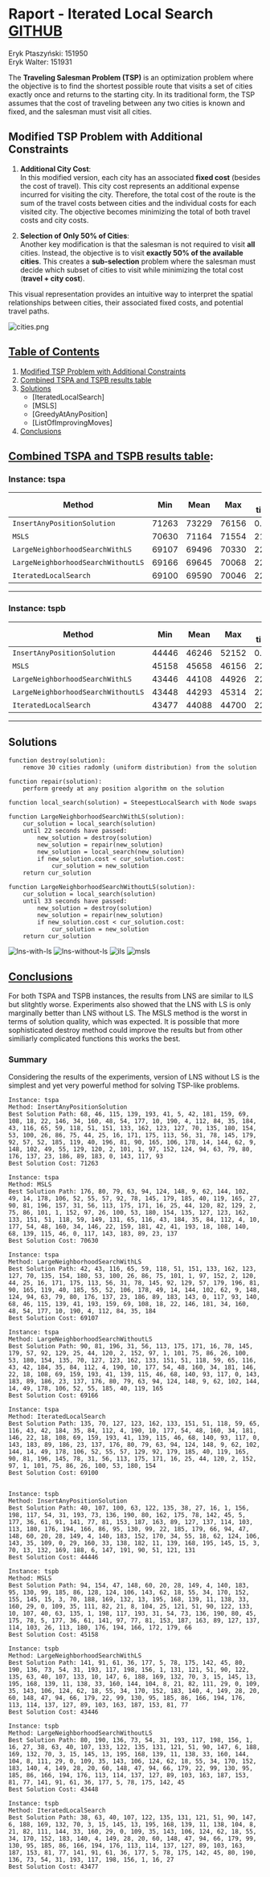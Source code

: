 # Raport - Iterated Local Search [GITHUB](https://github.com/eeryczeek/evolutionary_computing)

Eryk Ptaszyński: 151950  
Eryk Walter: 151931

The **Traveling Salesman Problem (TSP)** is an optimization problem where the objective is to find the shortest possible route that visits a set of cities exactly once and returns to the starting city. In its traditional form, the TSP assumes that the cost of traveling between any two cities is known and fixed, and the salesman must visit all cities.

## Modified TSP Problem with Additional Constraints

1. **Additional City Cost**:  
   In this modified version, each city has an associated **fixed cost** (besides the cost of travel). This city cost represents an additional expense incurred for visiting the city. Therefore, the total cost of the route is the sum of the travel costs between cities and the individual costs for each visited city. The objective becomes minimizing the total of both travel costs and city costs.

2. **Selection of Only 50% of Cities**:  
   Another key modification is that the salesman is not required to visit **all** cities. Instead, the objective is to visit **exactly 50% of the available cities**. This creates a **sub-selection** problem where the salesman must decide which subset of cities to visit while minimizing the total cost (**travel + city cost**).

This visual representation provides an intuitive way to interpret the spatial relationships between cities, their associated fixed costs, and potential travel paths.

![cities.png](plots/cities.png)

<div style="page-break-after: always;"></div>

## [Table of Contents](#table-of-contents)

1. [Modified TSP Problem with Additional Constraints](#modified-tsp-problem-with-additional-constraints)
2. [Combined TSPA and TSPB results table](#combined-tspa-and-tspb-results-table)
3. [Solutions](#solutions)
   - [IteratedLocalSearch]
   - [MSLS]
   - [GreedyAtAnyPosition]
   - [ListOfImprovingMoves]
4. [Conclusions](#conclusions)

<div style="page-break-after: always;"></div>

## [Combined TSPA and TSPB results table](#combined-tspa-and-tspb-results-table):


### Instance: **tspa**

| **Method**                     | **Min**         | **Mean**        | **Max**         | **Avg time (s)**     | **Iterations**  |
| ------------------------------ | --------------- | --------------- | --------------- | -------------------- | --------------- |
| `InsertAnyPositionSolution`    | 71263           | 73229           | 76156           | 0.0240               | -               |
| `MSLS`                         | 70630           | 71164           | 71554           | 21.6870              | -               |
| `LargeNeighborhoodSearchWithLS` | 69107           | 69496           | 70330           | 22.2230              | 1497            |
| `LargeNeighborhoodSearchWithoutLS` | 69166           | 69645           | 70068           | 22.2190              | 2518            |
| `IteratedLocalSearch`          | 69100           | 69590           | 70046           | 22.1530              | 2808            |

---

### Instance: **tspb**

| **Method**                     | **Min**         | **Mean**        | **Max**         | **Avg time (s)**     | **Iterations**  |
| ------------------------------ | --------------- | --------------- | --------------- | -------------------- | --------------- |
| `InsertAnyPositionSolution`    | 44446           | 46246           | 52152           | 0.0210               | -               |
| `MSLS`                         | 45158           | 45658           | 46156           | 22.3800              | -               |
| `LargeNeighborhoodSearchWithLS` | 43446           | 44108           | 44926           | 22.2240              | 1468            |
| `LargeNeighborhoodSearchWithoutLS` | 43448           | 44293           | 45314           | 22.2190              | 2468            |
| `IteratedLocalSearch`          | 43477           | 44088           | 44700           | 22.1520              | 2902            |

--- 

## Solutions

```
function destroy(solution):
    remove 30 cities radomly (uniform distribution) from the solution

function repair(solution):
    perform greedy at any position algorithm on the solution

function local_search(solution) = SteepestLocalSearch with Node swaps

function LargeNeighborhoodSearchWithLS(solution):
    cur_solution = local_search(solution)
    until 22 seconds have passed:
        new_solution = destroy(solution)
        new_solution = repair(new_solution)
        new_solution = local_search(new_solution)
        if new_solution.cost < cur_solution.cost:
            cur_solution = new_solution
    return cur_solution

function LargeNeighborhoodSearchWithoutLS(solution):
    cur_solution = local_search(solution)
    until 33 seconds have passed:
        new_solution = destroy(solution)
        new_solution = repair(new_solution)
        if new_solution.cost < cur_solution.cost:
            cur_solution = new_solution
    return cur_solution
```

![lns-with-ls](plots/LargeNeighborhoodSearchWithLS.png)
![lns-without-ls](plots/LargeNeighborhoodSearchWithLS.png)
![ils](plots/IteratedLocalSearch.png)
![msls](plots/MSLS.png)

## [Conclusions](#conclusions)

For both TSPA and TSPB instances, the results from LNS are similar to ILS but slitghtly worse. Experiments also showed that the LNS with LS is only marginally better than LNS without LS. The MSLS method is the worst in terms of solution quality, which was expected. It is possible that more sophisticated destroy method could improve the results but from other similiarly complicated functions this works the best.

### Summary

Considering the results of the experiments, version of LNS without LS is the simplest and yet very powerful method for solving TSP-like problems.

```
Instance: tspa
Method: InsertAnyPositionSolution
Best Solution Path: 68, 46, 115, 139, 193, 41, 5, 42, 181, 159, 69, 108, 18, 22, 146, 34, 160, 48, 54, 177, 10, 190, 4, 112, 84, 35, 184, 43, 116, 65, 59, 118, 51, 151, 133, 162, 123, 127, 70, 135, 180, 154, 53, 100, 26, 86, 75, 44, 25, 16, 171, 175, 113, 56, 31, 78, 145, 179, 92, 57, 52, 185, 119, 40, 196, 81, 90, 165, 106, 178, 14, 144, 62, 9, 148, 102, 49, 55, 129, 120, 2, 101, 1, 97, 152, 124, 94, 63, 79, 80, 176, 137, 23, 186, 89, 183, 0, 143, 117, 93
Best Solution Cost: 71263

Instance: tspa
Method: MSLS
Best Solution Path: 176, 80, 79, 63, 94, 124, 148, 9, 62, 144, 102, 49, 14, 178, 106, 52, 55, 57, 92, 78, 145, 179, 185, 40, 119, 165, 27, 90, 81, 196, 157, 31, 56, 113, 175, 171, 16, 25, 44, 120, 82, 129, 2, 75, 86, 101, 1, 152, 97, 26, 100, 53, 180, 154, 135, 127, 123, 162, 133, 151, 51, 118, 59, 149, 131, 65, 116, 43, 184, 35, 84, 112, 4, 10, 177, 54, 48, 160, 34, 146, 22, 159, 181, 42, 41, 193, 18, 108, 140, 68, 139, 115, 46, 0, 117, 143, 183, 89, 23, 137
Best Solution Cost: 70630

Instance: tspa
Method: LargeNeighborhoodSearchWithLS
Best Solution Path: 42, 43, 116, 65, 59, 118, 51, 151, 133, 162, 123, 127, 70, 135, 154, 180, 53, 100, 26, 86, 75, 101, 1, 97, 152, 2, 120, 44, 25, 16, 171, 175, 113, 56, 31, 78, 145, 92, 129, 57, 179, 196, 81, 90, 165, 119, 40, 185, 55, 52, 106, 178, 49, 14, 144, 102, 62, 9, 148, 124, 94, 63, 79, 80, 176, 137, 23, 186, 89, 183, 143, 0, 117, 93, 140, 68, 46, 115, 139, 41, 193, 159, 69, 108, 18, 22, 146, 181, 34, 160, 48, 54, 177, 10, 190, 4, 112, 84, 35, 184
Best Solution Cost: 69107

Instance: tspa
Method: LargeNeighborhoodSearchWithoutLS
Best Solution Path: 90, 81, 196, 31, 56, 113, 175, 171, 16, 78, 145, 179, 57, 92, 129, 25, 44, 120, 2, 152, 97, 1, 101, 75, 86, 26, 100, 53, 180, 154, 135, 70, 127, 123, 162, 133, 151, 51, 118, 59, 65, 116, 43, 42, 184, 35, 84, 112, 4, 190, 10, 177, 54, 48, 160, 34, 181, 146, 22, 18, 108, 69, 159, 193, 41, 139, 115, 46, 68, 140, 93, 117, 0, 143, 183, 89, 186, 23, 137, 176, 80, 79, 63, 94, 124, 148, 9, 62, 102, 144, 14, 49, 178, 106, 52, 55, 185, 40, 119, 165
Best Solution Cost: 69166

Instance: tspa
Method: IteratedLocalSearch
Best Solution Path: 135, 70, 127, 123, 162, 133, 151, 51, 118, 59, 65, 116, 43, 42, 184, 35, 84, 112, 4, 190, 10, 177, 54, 48, 160, 34, 181, 146, 22, 18, 108, 69, 159, 193, 41, 139, 115, 46, 68, 140, 93, 117, 0, 143, 183, 89, 186, 23, 137, 176, 80, 79, 63, 94, 124, 148, 9, 62, 102, 144, 14, 49, 178, 106, 52, 55, 57, 129, 92, 179, 185, 40, 119, 165, 90, 81, 196, 145, 78, 31, 56, 113, 175, 171, 16, 25, 44, 120, 2, 152, 97, 1, 101, 75, 86, 26, 100, 53, 180, 154
Best Solution Cost: 69100


Instance: tspb
Method: InsertAnyPositionSolution
Best Solution Path: 40, 107, 100, 63, 122, 135, 38, 27, 16, 1, 156, 198, 117, 54, 31, 193, 73, 136, 190, 80, 162, 175, 78, 142, 45, 5, 177, 36, 61, 91, 141, 77, 81, 153, 187, 163, 89, 127, 137, 114, 103, 113, 180, 176, 194, 166, 86, 95, 130, 99, 22, 185, 179, 66, 94, 47, 148, 60, 20, 28, 149, 4, 140, 183, 152, 170, 34, 55, 18, 62, 124, 106, 143, 35, 109, 0, 29, 160, 33, 138, 182, 11, 139, 168, 195, 145, 15, 3, 70, 13, 132, 169, 188, 6, 147, 191, 90, 51, 121, 131
Best Solution Cost: 44446

Instance: tspb
Method: MSLS
Best Solution Path: 94, 154, 47, 148, 60, 20, 28, 149, 4, 140, 183, 95, 130, 99, 185, 86, 128, 124, 106, 143, 62, 18, 55, 34, 170, 152, 155, 145, 15, 3, 70, 188, 169, 132, 13, 195, 168, 139, 11, 138, 33, 160, 29, 0, 109, 35, 111, 82, 21, 8, 104, 25, 121, 51, 90, 122, 133, 10, 107, 40, 63, 135, 1, 198, 117, 193, 31, 54, 73, 136, 190, 80, 45, 175, 78, 5, 177, 36, 61, 141, 97, 77, 81, 153, 187, 163, 89, 127, 137, 114, 103, 26, 113, 180, 176, 194, 166, 172, 179, 66
Best Solution Cost: 45158

Instance: tspb
Method: LargeNeighborhoodSearchWithLS
Best Solution Path: 141, 91, 61, 36, 177, 5, 78, 175, 142, 45, 80, 190, 136, 73, 54, 31, 193, 117, 198, 156, 1, 131, 121, 51, 90, 122, 135, 63, 40, 107, 133, 10, 147, 6, 188, 169, 132, 70, 3, 15, 145, 13, 195, 168, 139, 11, 138, 33, 160, 144, 104, 8, 21, 82, 111, 29, 0, 109, 35, 143, 106, 124, 62, 18, 55, 34, 170, 152, 183, 140, 4, 149, 28, 20, 60, 148, 47, 94, 66, 179, 22, 99, 130, 95, 185, 86, 166, 194, 176, 113, 114, 137, 127, 89, 103, 163, 187, 153, 81, 77
Best Solution Cost: 43446

Instance: tspb
Method: LargeNeighborhoodSearchWithoutLS
Best Solution Path: 80, 190, 136, 73, 54, 31, 193, 117, 198, 156, 1, 16, 27, 38, 63, 40, 107, 133, 122, 135, 131, 121, 51, 90, 147, 6, 188, 169, 132, 70, 3, 15, 145, 13, 195, 168, 139, 11, 138, 33, 160, 144, 104, 8, 111, 29, 0, 109, 35, 143, 106, 124, 62, 18, 55, 34, 170, 152, 183, 140, 4, 149, 28, 20, 60, 148, 47, 94, 66, 179, 22, 99, 130, 95, 185, 86, 166, 194, 176, 113, 114, 137, 127, 89, 103, 163, 187, 153, 81, 77, 141, 91, 61, 36, 177, 5, 78, 175, 142, 45
Best Solution Cost: 43448

Instance: tspb
Method: IteratedLocalSearch
Best Solution Path: 38, 63, 40, 107, 122, 135, 131, 121, 51, 90, 147, 6, 188, 169, 132, 70, 3, 15, 145, 13, 195, 168, 139, 11, 138, 104, 8, 21, 82, 111, 144, 33, 160, 29, 0, 109, 35, 143, 106, 124, 62, 18, 55, 34, 170, 152, 183, 140, 4, 149, 28, 20, 60, 148, 47, 94, 66, 179, 99, 130, 95, 185, 86, 166, 194, 176, 113, 114, 137, 127, 89, 103, 163, 187, 153, 81, 77, 141, 91, 61, 36, 177, 5, 78, 175, 142, 45, 80, 190, 136, 73, 54, 31, 193, 117, 198, 156, 1, 16, 27
Best Solution Cost: 43477
```
